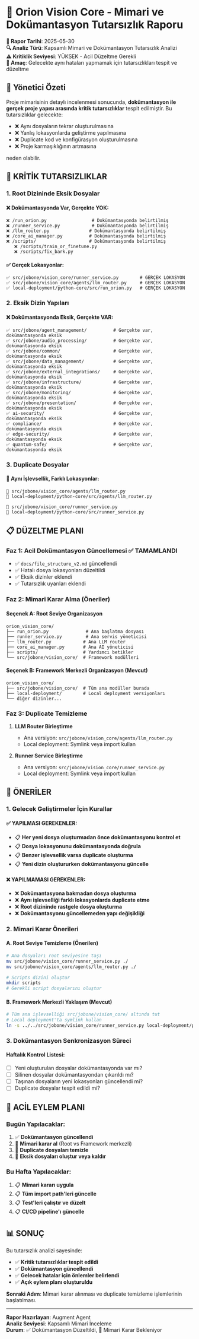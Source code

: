 # 🚨 Orion Vision Core - Mimari ve Dokümantasyon Tutarsızlık Raporu

**📅 Rapor Tarihi**: 2025-05-30  
**🔍 Analiz Türü**: Kapsamlı Mimari ve Dokümantasyon Tutarsızlık Analizi  
**⚠️ Kritiklik Seviyesi**: YÜKSEK - Acil Düzeltme Gerekli  
**🎯 Amaç**: Gelecekte aynı hataları yapmamak için tutarsızlıkları tespit ve düzeltme

## 🎯 Yönetici Özeti

Proje mimarisinin detaylı incelenmesi sonucunda, **dokümantasyon ile gerçek proje yapısı arasında kritik tutarsızlıklar** tespit edilmiştir. Bu tutarsızlıklar gelecekte:
- ❌ Aynı dosyaların tekrar oluşturulmasına
- ❌ Yanlış lokasyonlarda geliştirme yapılmasına  
- ❌ Duplicate kod ve konfigürasyon oluşturulmasına
- ❌ Proje karmaşıklığının artmasına

neden olabilir.

## 🚨 KRİTİK TUTARSIZLIKLAR

### 1. **Root Dizininde Eksik Dosyalar**

#### ❌ Dokümantasyonda Var, Gerçekte YOK:
```
❌ /run_orion.py                 # Dokümantasyonda belirtilmiş
❌ /runner_service.py            # Dokümantasyonda belirtilmiş  
❌ /llm_router.py               # Dokümantasyonda belirtilmiş
❌ /core_ai_manager.py          # Dokümantasyonda belirtilmiş
❌ /scripts/                    # Dokümantasyonda belirtilmiş
   ❌ /scripts/train_or_finetune.py
   ❌ /scripts/fix_bark.py
```

#### ✅ Gerçek Lokasyonlar:
```
✅ src/jobone/vision_core/runner_service.py        # GERÇEK LOKASYON
✅ src/jobone/vision_core/agents/llm_router.py     # GERÇEK LOKASYON
✅ local-deployment/python-core/src/run_orion.py   # GERÇEK LOKASYON
```

### 2. **Eksik Dizin Yapıları**

#### ❌ Dokümantasyonda Eksik, Gerçekte VAR:
```
✅ src/jobone/agent_management/          # Gerçekte var, dokümantasyonda eksik
✅ src/jobone/audio_processing/          # Gerçekte var, dokümantasyonda eksik
✅ src/jobone/common/                    # Gerçekte var, dokümantasyonda eksik
✅ src/jobone/data_management/           # Gerçekte var, dokümantasyonda eksik
✅ src/jobone/external_integrations/     # Gerçekte var, dokümantasyonda eksik
✅ src/jobone/infrastructure/            # Gerçekte var, dokümantasyonda eksik
✅ src/jobone/monitoring/                # Gerçekte var, dokümantasyonda eksik
✅ src/jobone/presentation/              # Gerçekte var, dokümantasyonda eksik
✅ ai-security/                          # Gerçekte var, dokümantasyonda eksik
✅ compliance/                           # Gerçekte var, dokümantasyonda eksik
✅ edge-security/                        # Gerçekte var, dokümantasyonda eksik
✅ quantum-safe/                         # Gerçekte var, dokümantasyonda eksik
```

### 3. **Duplicate Dosyalar**

#### 🔄 Aynı İşlevsellik, Farklı Lokasyonlar:
```
🔄 src/jobone/vision_core/agents/llm_router.py
🔄 local-deployment/python-core/src/agents/llm_router.py

🔄 src/jobone/vision_core/runner_service.py  
🔄 local-deployment/python-core/src/runner_service.py
```

## 📋 DÜZELTME PLANI

### Faz 1: Acil Dokümantasyon Güncellemesi ✅ TAMAMLANDI
- ✅ `docs/file_structure_v2.md` güncellendi
- ✅ Hatalı dosya lokasyonları düzeltildi
- ✅ Eksik dizinler eklendi
- ✅ Tutarsızlık uyarıları eklendi

### Faz 2: Mimari Karar Alma (Öneriler)

#### Seçenek A: Root Seviye Organizasyon
```
orion_vision_core/
├── run_orion.py              # Ana başlatma dosyası
├── runner_service.py         # Ana servis yöneticisi
├── llm_router.py            # Ana LLM router
├── core_ai_manager.py       # Ana AI yöneticisi
├── scripts/                 # Yardımcı betikler
└── src/jobone/vision_core/  # Framework modülleri
```

#### Seçenek B: Framework Merkezli Organizasyon (Mevcut)
```
orion_vision_core/
├── src/jobone/vision_core/  # Tüm ana modüller burada
├── local-deployment/        # Local deployment versiyonları
└── diğer dizinler...
```

### Faz 3: Duplicate Temizleme
1. **LLM Router Birleştirme**
   - Ana versiyon: `src/jobone/vision_core/agents/llm_router.py`
   - Local deployment: Symlink veya import kullan

2. **Runner Service Birleştirme**
   - Ana versiyon: `src/jobone/vision_core/runner_service.py`
   - Local deployment: Symlink veya import kullan

## 🎯 ÖNERİLER

### 1. **Gelecek Geliştirmeler İçin Kurallar**

#### ✅ YAPILMASI GEREKENLER:
- 📋 **Her yeni dosya oluşturmadan önce dokümantasyonu kontrol et**
- 📋 **Dosya lokasyonunu dokümantasyonda doğrula**
- 📋 **Benzer işlevsellik varsa duplicate oluşturma**
- 📋 **Yeni dizin oluştururken dokümantasyonu güncelle**

#### ❌ YAPILMAMASI GEREKENLER:
- ❌ **Dokümantasyona bakmadan dosya oluşturma**
- ❌ **Aynı işlevselliği farklı lokasyonlarda duplicate etme**
- ❌ **Root dizininde rastgele dosya oluşturma**
- ❌ **Dokümantasyonu güncellemeden yapı değişikliği**

### 2. **Mimari Karar Önerileri**

#### A. **Root Seviye Temizleme** (Önerilen)
```bash
# Ana dosyaları root seviyesine taşı
mv src/jobone/vision_core/runner_service.py ./
mv src/jobone/vision_core/agents/llm_router.py ./

# Scripts dizini oluştur
mkdir scripts
# Gerekli script dosyalarını oluştur
```

#### B. **Framework Merkezli Yaklaşım** (Mevcut)
```bash
# Tüm ana işlevselliği src/jobone/vision_core/ altında tut
# Local deployment'ta symlink kullan
ln -s ../../src/jobone/vision_core/runner_service.py local-deployment/python-core/src/
```

### 3. **Dokümantasyon Senkronizasyon Süreci**

#### Haftalık Kontrol Listesi:
- [ ] Yeni oluşturulan dosyalar dokümantasyonda var mı?
- [ ] Silinen dosyalar dokümantasyondan çıkarıldı mı?
- [ ] Taşınan dosyaların yeni lokasyonları güncellendi mi?
- [ ] Duplicate dosyalar tespit edildi mi?

## 🔧 ACİL EYLEM PLANI

### Bugün Yapılacaklar:
1. ✅ **Dokümantasyon güncellendi**
2. 🔄 **Mimari karar al** (Root vs Framework merkezli)
3. 🔄 **Duplicate dosyaları temizle**
4. 🔄 **Eksik dosyaları oluştur veya kaldır**

### Bu Hafta Yapılacaklar:
1. 📋 **Mimari kararı uygula**
2. 📋 **Tüm import path'leri güncelle**
3. 📋 **Test'leri çalıştır ve düzelt**
4. 📋 **CI/CD pipeline'ı güncelle**

## 📊 SONUÇ

Bu tutarsızlık analizi sayesinde:
- ✅ **Kritik tutarsızlıklar tespit edildi**
- ✅ **Dokümantasyon güncellendi**
- ✅ **Gelecek hatalar için önlemler belirlendi**
- ✅ **Açık eylem planı oluşturuldu**

**Sonraki Adım**: Mimari karar alınması ve duplicate temizleme işlemlerinin başlatılması.

---

**Rapor Hazırlayan**: Augment Agent  
**Analiz Seviyesi**: Kapsamlı Mimari İnceleme  
**Durum**: ✅ Dokümantasyon Düzeltildi, 🔄 Mimari Karar Bekleniyor
